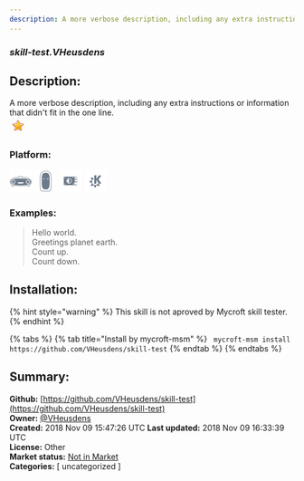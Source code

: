 ```yaml
---
description: A more verbose description, including any extra instructions or
---
```


### _skill-test.VHeusdens_  
## Description:  
A more verbose description, including any extra instructions or
information that didn't fit in the one line.  
![](../.gitbook/assets/star.png)  
  
### Platform:  
 ![Mark I](../.gitbook/assets/mark-1-icon.png)  ![Mark II](../.gitbook/assets/mark-2-icon.png)  ![Picroft](../.gitbook/assets/picroft-icon.png)  ![plasmoid](../.gitbook/assets/kde.png)   
### Examples:  
> Hello world.  
> Greetings planet earth.  
> Count up.  
> Count down.  
  
## Installation:  
{% hint style="warning" %}
This skill is not aproved by Mycroft skill tester.
{% endhint %}
    
{% tabs %}
{% tab title="Install by mycroft-msm" %}
``` mycroft-msm install https://github.com/VHeusdens/skill-test```
{% endtab %}
  {% endtabs %}
    
## Summary:  
**Github:** [https://github.com/VHeusdens/skill-test](https://github.com/VHeusdens/skill-test)  
**Owner:** [@VHeusdens](https://github.com/VHeusdens)  
**Created:** 2018 Nov 09 15:47:26 UTC  **Last updated:** 2018 Nov 09 16:33:39 UTC  
**License:** Other  
**Market status:** [Not in Market](https://market.mycroft.ai/skill/)  
**Categories:** [ uncategorized ]   
